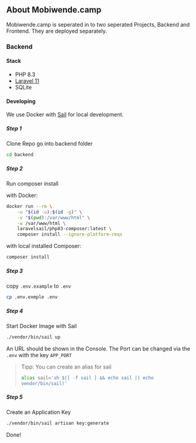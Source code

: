 
## About Mobiwende.camp

Mobiwende.camp is seperated in to two seperated Projects, Backend and Frontend. They are deployed separately.

### Backend

#### Stack
- PHP 8.3
- [Laravel 11](https://laravel.com/)
- SQLite

#### Developing
We use Docker with [Sail](https://laravel.com/docs/11.x/sail#main-content) for local development.

##### Step 1
Clone Repo
go into backend folder
```bash
cd backend
```

##### Step 2
Run composer install 

with Docker:
```bash
docker run --rm \
    -u "$(id -u):$(id -g)" \
    -v "$(pwd):/var/www/html" \
    -w /var/www/html \
    laravelsail/php83-composer:latest \
    composer install --ignore-platform-reqs
```
with local installed Composer:
```bash
composer install
```


##### Step 3
copy `.env.example` to `.env`

```bash
cp .env.exmple .env
```

##### Step 4
Start Docker Image with Sail
```bash
./vendor/bin/sail up
```
An URL should be shown in the Console. The Port can be changed via the `.env` with the key `APP_PORT`

> Tipp:
> You can create an alias for sail
> ```bash
> alias sail='sh $([ -f sail ] && echo sail || echo 
> vendor/bin/sail)'
> ```

##### Step 5

Create an Application Key
```bash
./vendor/bin/sail artisan key:generate
```

Done!
